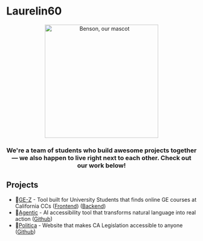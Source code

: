 # Laurelin60

<p align="center">
  <img width=300 src="https://github.com/laurelin60/.github/assets/100006999/cdbfadc9-bfd0-4202-b8fc-00f61cd726f1" alt="Benson, our mascot"
</p>


  
<h3 align="center">We're a team of students who build awesome projects together — we also happen to live right next to each other. Check out our work below!</h3>

## Projects  

- 🏅[GE-Z](https://ge-z.vercel.app/) - Tool built for University Students that finds online GE courses at California CCs ([Frontend](https://github.com/laurelin60/GE-Z-Frontend)) ([Backend](https://github.com/laurelin60/GE-Z-Backend))  
- 🏅[Agentic](https://devpost.com/software/agentic) - AI accessibility tool that transforms natural language into real action ([Github](https://github.com/laurelin60/Agentic))
- 🏅[Politica](https://github.com/laurelin60/politica) - Website that makes CA Legislation accessible to anyone ([Github](https://github.com/laurelin60/politica))  
